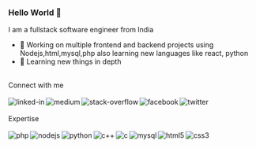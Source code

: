### Hello World 👋
I am a fullstack software engineer from India
- 🔭 Working on multiple frontend and backend projects using Nodejs,html,mysql,php also learning new languages like react, python
- 🌱 Learning new things in depth
<br>
Connect with me
<br>
<br>
<a href="https://www.linkedin.com/in/ankur-sarkar-0350a334/"><img align="left" alt="linked-in" src="https://img.shields.io/badge/linkedin-%230077B5.svg?&style=for-the-badge&logo=linkedin&logoColor=white"/></a>
<a href="https://medium.com/@anks095"><img align="left" alt="medium" src="https://img.shields.io/badge/medium-%2312100E.svg?&style=for-the-badge&logo=medium&logoColor=white" /></a>
<a href="https://stackoverflow.com/users/15414291/ankur-sarkar"><img align="left" alt="stack-overflow" src="https://img.shields.io/badge/stack%20overflow-FE7A16?logo=stack-overflow&logoColor=white&style=for-the-badge" /></a>
<a href="https://www.facebook.com/ankur.sarkar.ank/"><img align="left" alt="facebook" src="https://img.shields.io/badge/facebook-%231877F2.svg?&style=for-the-badge&logo=facebook&logoColor=white" /></a>
<a href="https://twitter.com/anks095"><img align="left" alt="twitter" src="https://img.shields.io/badge/twitter-%231DA1F2.svg?&style=for-the-badge&logo=twitter&logoColor=white" /></a>
<br>
<br>
Expertise
<br>
<br>
<a href=#><img align="left" alt="php" src="https://img.shields.io/badge/php-777BB4.svg?&style=for-the-badge&logo=php&logoColor=white"/></a>
<a href=#><img align="left" alt="nodejs" src="https://img.shields.io/badge/node.js%20-%2343853D.svg?&style=for-the-badge&logo=node.js&logoColor=white"/></a>
<a href=#><img align="left" alt="python" src="https://img.shields.io/badge/python-776AB.svg?&style=for-the-badge&logo=python&logoColor=white"/></a>
<a href=#><img align="left" alt="c++" src="https://img.shields.io/badge/c%20plusplus-00599C.svg?&style=for-the-badge&logo=cplusplus&logoColor=white"/></a>
<a href=#><img align="left" alt="c" src="https://img.shields.io/badge/c%20programming-A8B9CC.svg?&style=for-the-badge&logo=c&logoColor=white"/></a>
<a href=# style="alignContent:space-between"><img align="left" alt="mysql" src="https://img.shields.io/badge/MySQL-4479A1.svg?&style=for-the-badge&logo=mysql&logoColor=white"/></a>
<a href=#><img align="left" alt="html5" src="https://img.shields.io/badge/html5-E34F26.svg?&style=for-the-badge&logo=html5&logoColor=white"/></a>
<a href=#><img align="left" alt="css3" src="https://img.shields.io/badge/css3-1572B6.svg?&style=for-the-badge&logo=css3&logoColor=white"/></a>
<br>
